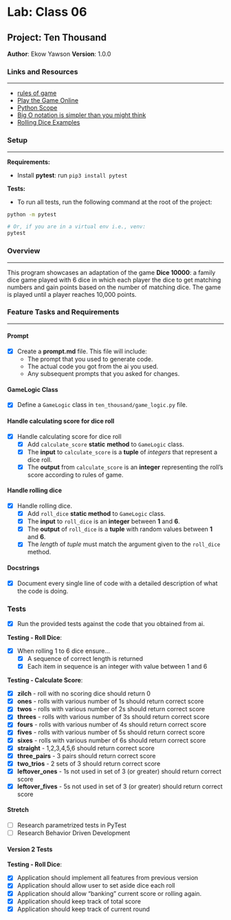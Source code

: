 # Lab: Class 06

## Project: Ten Thousand

**Author**: Ekow Yawson
**Version**: 1.0.0

### Links and Resources

---

- [rules of game](https://en.wikipedia.org/wiki/Dice_10000)
- [Play the Game Online](http://www.playonlinedicegames.com/farkle)
- [Python Scope](https://realpython.com/python-scope-legb-rule/)
- [Big O notation is simpler than you might think](https://www.youtube.com/watch?v=dNorFNlDbX0)
- [Rolling Dice Examples](https://web.archive.org/web/20220608035657/https://artofproblemsolving.com/wiki/index.php/Basic_Programming_With_Python#Random)

### Setup

---

**Requirements:**

- Install **pytest**: run `pip3 install pytest`

**Tests:**

- To run all tests, run the following command at the root of the project:

```bash
python -m pytest

# Or, if you are in a virtual env i.e., venv:
pytest
```

### Overview

---

This program showcases an adaptation of the game **Dice 10000**: a family dice game played with 6 dice in which each player the dice to get matching numbers and gain points based on the number of matching dice. The game is played until a player reaches 10,000 points.

### Feature Tasks and Requirements

---

#### Prompt

- [x] Create a **prompt.md** file. This file will include:
  - The prompt that you used to generate code.
  - The actual code you got from the ai you used.
  - Any subsequent prompts that you asked for changes.

#### GameLogic Class

- [x] Define a `GameLogic` class in `ten_thousand/game_logic.py` file.

#### Handle calculating score for dice roll

- [x] Handle calculating score for dice roll
  - [x] Add `calculate_score` **static** **method** to `GameLogic` class.
  - [x] The **input** to `calculate_score` is a **tuple** of *integers* that represent a dice roll.
  - [x] The **output** from `calculate_score` is an **integer** representing the roll’s score according to rules of game.

#### Handle rolling dice

- [x] Handle rolling dice.
  - [x] Add `roll_dice` **static method** to `GameLogic` class.
  - [x] The **input** to `roll_dice` is an **integer** between **1** and **6**.
  - [x] The **output** of `roll_dice` is a **tuple** with random values between **1** and **6**.
  - [x] The *length* of *tuple* must match the argument given to the `roll_dice` method.

#### Docstrings

- [x] Document every single line of code with a detailed description of what the code is doing.

### Tests

- [x] Run the provided tests against the code that you obtained from ai.

**Testing - Roll Dice**:

- [x] When rolling 1 to 6 dice ensure…
  - [x] A sequence of correct length is returned
  - [x] Each item in sequence is an integer with value between 1 and 6

**Testing - Calculate Score**:

- [x] **zilch** - roll with no scoring dice should return 0
- [x] **ones** - rolls with various number of 1s should return correct score
- [x] **twos** - rolls with various number of 2s should return correct score
- [x] **threes** - rolls with various number of 3s should return correct score
- [x] **fours** - rolls with various number of 4s should return correct score
- [x] **fives** - rolls with various number of 5s should return correct score
- [x] **sixes** - rolls with various number of 6s should return correct score
- [x] **straight** - 1,2,3,4,5,6 should return correct score
- [x] **three_pairs** - 3 pairs should return correct score
- [x] **two_trios** - 2 sets of 3 should return correct score
- [x] **leftover_ones** - 1s not used in set of 3 (or greater) should return correct score
- [x] **leftover_fives** - 5s not used in set of 3 (or greater) should return correct score

#### Stretch

- [ ] Research parametrized tests in PyTest
- [ ] Research Behavior Driven Development

#### Version 2 Tests

**Testing - Roll Dice**:

- [x] Application should implement all features from previous version
- [x] Application should allow user to set aside dice each roll
- [x] Application should allow “banking” current score or rolling again.
- [x] Application should keep track of total score
- [x] Application should keep track of current round
